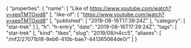 {
  "properties": {
    "name": [
      "Like of https://www.youtube.com/watch?v=xeqTMTOxid8"
    ],
    "like-of": [
      "https://www.youtube.com/watch?v=xeqTMTOxid8"
    ],
    "published": [
      "2019-08-16T17:39:24Z"
    ],
    "category": [
      "star-trek"
    ]
  },
  "h": "h-entry",
  "date": "2019-08-16T17:39:24Z",
  "tags": [
    "star-trek"
  ],
  "kind": "likes",
  "slug": "2019/08/n4cc5",
  "aliases": [
    "/mf2/27071b18-8eb6-410b-bae7-441365064de0/"
  ]
}
